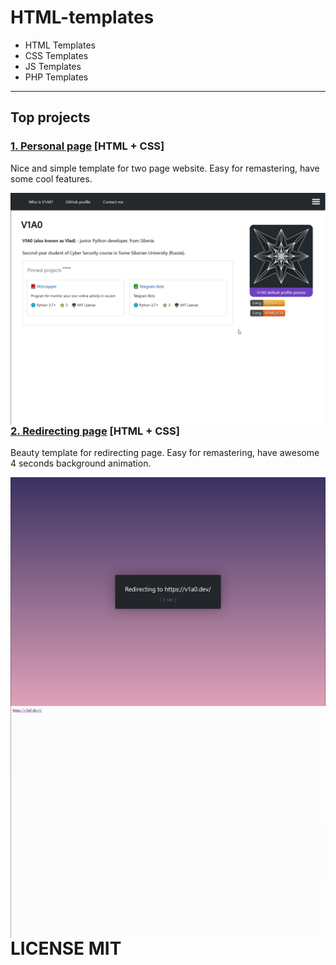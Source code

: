 # HTML-templates

- HTML Templates
- CSS Templates
- JS Templates
- PHP Templates
---

## Top projects

### [1. Personal page](https://github.com/V1A0/HTML-Templates/tree/master/personal%20page/) [HTML + CSS]

Nice and simple template for two page website. Easy for remastering, have some cool features. 

<img src="https://raw.githubusercontent.com/V1A0/HTML-Templates/master/screenshots/pp_p.png" alt="example-screenshot" style="float: left;">

### [2. Redirecting page](https://github.com/V1A0/HTML-Templates/tree/master/redirect) [HTML + CSS]

Beauty template for redirecting page. Easy for remastering, have awesome 4 seconds background animation.

<img src="https://raw.githubusercontent.com/V1A0/HTML-Templates/master/screenshots/re_p.png" alt="example-screenshot" style="float: left;">
<img src="https://raw.githubusercontent.com/V1A0/HTML-Templates/master/screenshots/re.gif" alt="example-gif-animation" style="float: left;">

# LICENSE MIT
